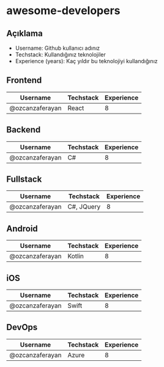 # awesome-developers
## Açıklama
* Username: Github kullanıcı adınız
* Techstack: Kullandığınız teknolojiler
* Experience (years): Kaç yıldır bu teknolojiyi kullandığınız

## Frontend
| Username        | Techstack | Experience |
| --------------- | --------- | ---------- |
| @ozcanzaferayan | React     | 8          |

## Backend
| Username        | Techstack  | Experience |
| --------------- | ---------- | ---------- |
| @ozcanzaferayan | C#         | 8          |

## Fullstack
| Username        | Techstack  | Experience |
| --------------- | ---------- | ---------- |
| @ozcanzaferayan | C#, JQuery | 8          |

## Android
| Username        | Techstack  | Experience |
| --------------- | ---------- | ---------- |
| @ozcanzaferayan | Kotlin     | 8          |

## iOS
| Username        | Techstack  | Experience |
| --------------- | ---------- | ---------- |
| @ozcanzaferayan | Swift      | 8          |

## DevOps
| Username        | Techstack  | Experience |
| --------------- | ---------- | ---------- |
| @ozcanzaferayan | Azure      | 8          |